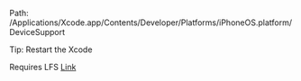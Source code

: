 Path: /Applications/Xcode.app/Contents/Developer/Platforms/iPhoneOS.platform/DeviceSupport

Tip: Restart the Xcode

Requires LFS [Link](https://docs.github.com/en/repositories/working-with-files/managing-large-files/installing-git-large-file-storage)
